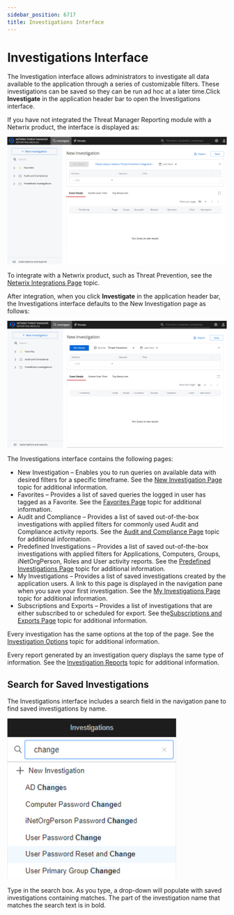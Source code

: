 ```yaml
---
sidebar_position: 6717
title: Investigations Interface
---
```


# Investigations Interface

The Investigation interface allows administrators to investigate all data available to the application through a series of customizable filters. These investigations can be saved so they can be run ad hoc at a later time.Click **Investigate** in the application header bar to open the Investigations interface.

If you have not integrated the Threat Manager Reporting module with a Netwrix product, the interface is displayed as:

![Investigations interface](../../../../../../static/images/ThreatPrevention_7.5/Content/Resources/Images/ThreatPrevention/Reporting/Investigations/Interface.png "Investigations interface")

To integrate with a Netwrix product, such as Threat Prevention, see the [Netwrix Integrations Page](../Configuration/Integrations/NetwrixIntegrations "Netwrix Integrations Page") topic.

After integration, when you click **Investigate** in the application header bar, the Investigations interface defaults to the New Investigation page as follows:

![New Investigation window](../../../../../../static/images/ThreatPrevention_7.5/Content/Resources/Images/ThreatPrevention/Reporting/Investigations/NewInvestigation.png "New Investigation window")

The Investigations interface contains the following pages:

* New Investigation – Enables you to run queries on available data with desired filters for a specific timeframe. See the [New Investigation Page](NewInvestigation "New Investigation Page") topic for additional information.
* Favorites – Provides a list of saved queries the logged in user has tagged as a Favorite. See the [Favorites Page](Favorites "Favorites Page") topic for additional information.
* Audit and Compliance – Provides a list of saved out-of-the-box investigations with applied filters for commonly used Audit and Compliance activity reports. See the [Audit and Compliance Page](AuditCompliance "Audit and Compliance Page") topic for additional information.
* Predefined Investigations – Provides a list of saved out-of-the-box investigations with applied filters for Applications, Computers, Groups, iNetOrgPerson, Roles and User activity reports. See the [Predefined Investigations Page](PredefinedInvestigations "Predefined Investigations Page") topic for additional information.
* My Investigations – Provides a list of saved investigations created by the application users. A link to this page is displayed in the navigation pane when you save your first investigation. See the [My Investigations Page](MyInvestigations "My Investigations Page") topic for additional information.
* Subscriptions and Exports – Provides a list of investigations that are either subscribed to or scheduled for export. See the[Subscriptions and Exports Page](SubscriptionsExports "Subscriptions and Exports Page") topic for additional information.

Every investigation has the same options at the top of the page. See the [Investigation Options](Options/Overview "Investigation Options") topic for additional information.

Every report generated by an investigation query displays the same type of information. See the [Investigation Reports](Reports "Investigation Reports") topic for additional information.

## Search for Saved Investigations

The Investigations interface includes a search field in the navigation pane to find saved investigations by name.

![Investigations Search showing matching results](../../../../../../static/images/ThreatPrevention_7.5/Content/Resources/Images/ThreatManager/Admin/Investigations/Search.png "Investigations Search showing matching results")

Type in the search box. As you type, a drop-down will populate with saved investigations containing matches. The part of the investigation name that matches the search text is in bold.